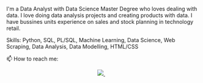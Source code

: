 


I'm a Data Analyst with Data Science Master Degree who loves dealing with data. I love doing data analysis projects and creating products with data. I have bussines units experience on sales and stock planning in technology retail.

Skills: Python, SQL, PL/SQL, Machine Learning, Data Science, Web Scraping, Data Analysis, Data Modelling, HTML/CSS


📫 How to reach me: 

<p align='center'>
  
  <a href="https://www.linkedin.com/in/semihdesticioglu/">
    <img src="https://img.shields.io/badge/linkedin-%230077B5.svg?&style=for-the-badge&logo=linkedin&logoColor=white" />
  </a>&nbsp;&nbsp;
  
</p>
